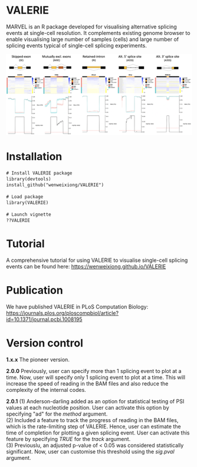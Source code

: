 # VALERIE
MARVEL is an R package developed for visualising alternative splicing events at single-cell resolution. It complements existing genome browser to enable visualising large number of samples (cells) and large number of splicing events typical of single-cell splicing experiments.

![](inst/extdata/Cover_Figure.png)

# Installation
```
# Install VALERIE package
library(devtools)
install_github("wenweixiong/VALERIE")

# Load package
library(VALERIE)

# Launch vignette
??VALERIE
```

# Tutorial
A comprehensive tutorial for using VALERIE to visualise single-cell splicing events can be found here: https://wenweixiong.github.io/VALERIE

# Publication
We have published VALERIE in PLoS Computation Biology: https://journals.plos.org/ploscompbiol/article?id=10.1371/journal.pcbi.1008195

# Version control
**1.x.x** 
The pioneer version.  

**2.0.0** 
Previously, user can specify more than 1 splicing event to plot at a time. Now, user will specify only 1 splicing event to plot at a time. This will increase the speed of reading in the BAM files and also reduce the complexity of the internal codes.  

**2.0.1** 
(1) Anderson-darling added as an option for statistical testing of PSI values at each nucleotide position. User can activate this option by specifying "ad" for the _method_ argument.  
(2) Included a feature to track the progress of reading in the BAM files, which is the rate-limiting step of VALERIE. Hence, user can estimate the time of completion for plotting a given splicing event. User can activate this feature by specifying _TRUE_ for the _track_ argument.  
(3)  Previouslu, an adjusted p-value of < 0.05 was considered statistically significant. Now, user can customise this threshold using the _sig.pval_ argument.
